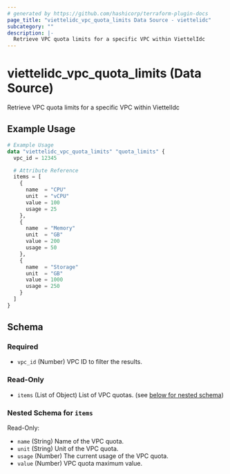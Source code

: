 ```yaml
---
# generated by https://github.com/hashicorp/terraform-plugin-docs
page_title: "viettelidc_vpc_quota_limits Data Source - viettelidc"
subcategory: ""
description: |-
  Retrieve VPC quota limits for a specific VPC within ViettelIdc
---
```


# viettelidc_vpc_quota_limits (Data Source)

Retrieve VPC quota limits for a specific VPC within ViettelIdc

## Example Usage

```terraform
# Example Usage
data "viettelidc_vpc_quota_limits" "quota_limits" {
  vpc_id = 12345

  # Attribute Reference
  items = [
    {
      name  = "CPU"
      unit  = "vCPU"
      value = 100
      usage = 25
    },
    {
      name  = "Memory"
      unit  = "GB"
      value = 200
      usage = 50
    },
    {
      name  = "Storage"
      unit  = "GB"
      value = 1000
      usage = 250
    }
  ]
}
```

<!-- schema generated by tfplugindocs -->
## Schema

### Required

- `vpc_id` (Number) VPC ID to filter the results.

### Read-Only

- `items` (List of Object) List of VPC quotas. (see [below for nested schema](#nestedatt--items))

<a id="nestedatt--items"></a>
### Nested Schema for `items`

Read-Only:

- `name` (String) Name of the VPC quota.
- `unit` (String) Unit of the VPC quota.
- `usage` (Number) The current usage of the VPC quota.
- `value` (Number) VPC quota maximum value.
